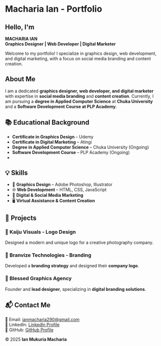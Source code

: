 # Macharia Ian - Portfolio

## Hello, I'm  
**MACHARIA IAN**  
**Graphics Designer | Web Developer | Digital Marketer**  

Welcome to my portfolio! I specialize in graphics design, web development, and digital marketing, with a focus on social media branding and content creation.
## About Me  
I am a dedicated **graphics designer, web developer, and digital marketer** with expertise in **social media branding** and **content creation**. Currently, I am pursuing a **degree in Applied Computer Science** at **Chuka University** and a **Software Development Course at PLP Academy**.  

## 📚 Educational Background  
- **Certificate in Graphics Design** – Udemy  
- **Certificate in Digital Marketing** – Atingi  
- **Degree in Applied Computer Science** – Chuka University (Ongoing)  
- **Software Development Course** – PLP Academy (Ongoing)
- 
## 💡 Skills  
- 🎨 **Graphics Design** – Adobe Photoshop, Illustrator  
- 🌐 **Web Development** – HTML, CSS, JavaScript  
- 📢 **Digital & Social Media Marketing**  
- 🖥 **Virtual Assistance & Content Creation**  

## 📌 Projects  
### 🎨 **Kaiju Visuals - Logo Design**  
Designed a modern and unique logo for a creative photography company.  

### 🚀 **Branvize Technologies - Branding**  
Developed a **branding strategy** and designed their **company logo**.  

### 🏢 **Blessed Graphics Agency**  
Founder and **lead designer**, specializing in **digital branding solutions**.  

## 📬 Contact Me  
📧 Email: [ianmacharia290@gmail.com](mailto:ianmacharia290@gmail.com)  
🔗 LinkedIn: [LinkedIn Profile](#)  
🐙 GitHub: [GitHub Profile](#)  

© 2025 **Ian Mukuria Macharia**  
